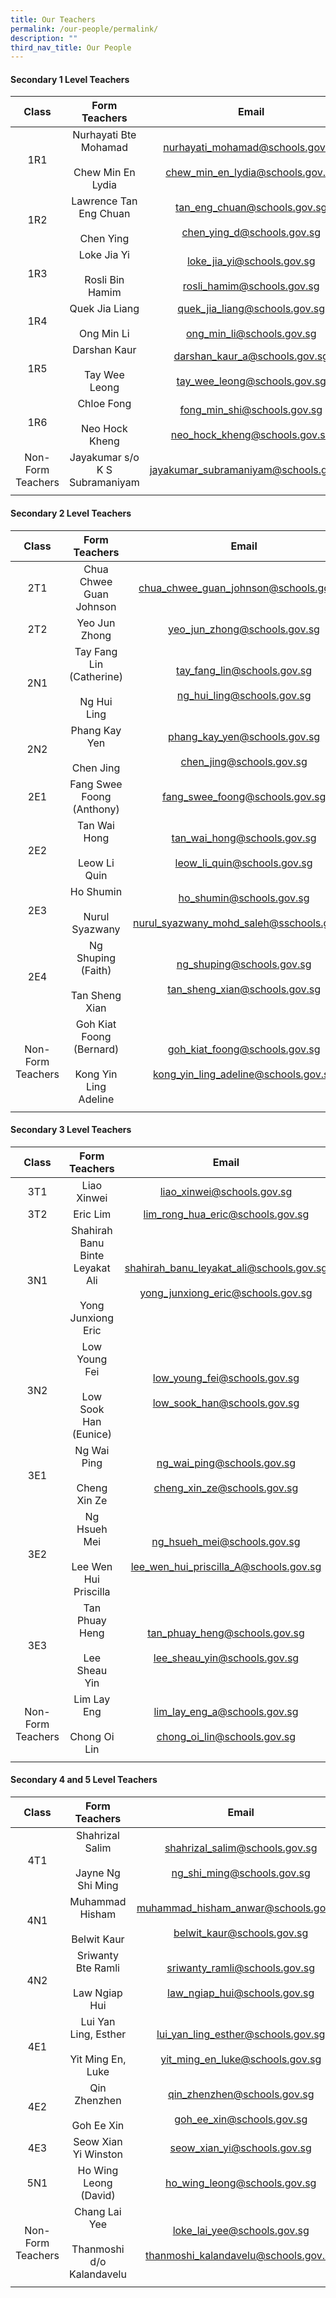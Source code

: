 ```yaml
---
title: Our Teachers
permalink: /our-people/permalink/
description: ""
third_nav_title: Our People
---
```

#### Secondary 1 Level Teachers

| Class | Form Teachers | Email |
|:---:|:---:|:---:|
| 1R1 | Nurhayati Bte Mohamad<br><br>Chew Min En Lydia | nurhayati_mohamad@schools.gov.sg<br><br>chew_min_en_lydia@schools.gov.sg |
| 1R2 | Lawrence Tan Eng Chuan<br><br>Chen Ying | tan_eng_chuan@schools.gov.sg<br><br>chen_ying_d@schools.gov.sg|
| 1R3 | Loke Jia Yi<br><br>Rosli Bin Hamim |loke_jia_yi@schools.gov.sg<br><br>rosli_hamim@schools.gov.sg  |
| 1R4 | Quek Jia Liang<br><br>Ong Min Li | quek_jia_liang@schools.gov.sg<br><br>ong_min_li@schools.gov.sg |
| 1R5 | Darshan Kaur<br><br>Tay Wee Leong | darshan_kaur_a@schools.gov.sg<br><br>tay_wee_leong@schools.gov.sg |
| 1R6 | Chloe Fong<br><br>Neo Hock Kheng | fong_min_shi@schools.gov.sg<br><br>neo_hock_kheng@schools.gov.sg |
| Non-Form Teachers |Jayakumar s/o K S Subramaniyam<br> | jayakumar_subramaniyam@schools.gov.sg |
|  |  |  |

#### Secondary 2 Level Teachers 

| Class | Form Teachers | Email |
|:---:|:---:|:---:|
| 2T1 | Chua Chwee Guan Johnson | chua_chwee_guan_johnson@schools.gov.sg |
| 2T2 | Yeo Jun Zhong | yeo_jun_zhong@schools.gov.sg |
| 2N1 | Tay Fang Lin (Catherine)<br><br>Ng Hui Ling | tay_fang_lin@schools.gov.sg <br><br>ng_hui_ling@schools.gov.sg|
| 2N2 | Phang Kay Yen<br><br>Chen Jing | phang_kay_yen@schools.gov.sg <br><br> chen_jing@schools.gov.sg|
| 2E1 | Fang Swee Foong (Anthony) | fang_swee_foong@schools.gov.sg |
| 2E2 | Tan Wai Hong<br><br>Leow Li Quin | tan_wai_hong@schools.gov.sg<br><br>leow_li_quin@schools.gov.sg |
| 2E3 | Ho Shumin<br><br>Nurul Syazwany | ho_shumin@schools.gov.sg<br><br>nurul_syazwany_mohd_saleh@sschools.gov.sg|
| 2E4| Ng Shuping (Faith)<br><br>Tan Sheng Xian | ng_shuping@schools.gov.sg<br><br>tan_sheng_xian@schools.gov.sg |
| Non-Form Teachers| Goh Kiat Foong (Bernard)<br><br>Kong Yin Ling Adeline | goh_kiat_foong@schools.gov.sg<br><br>kong_yin_ling_adeline@schools.gov.sg |
|  |  |  |

#### Secondary 3 Level Teachers

| Class | Form Teachers | Email |
|:---:|:---:|:---:|
| 3T1 |  Liao Xinwei | liao_xinwei@schools.gov.sg |
| 3T2 | Eric Lim | lim_rong_hua_eric@schools.gov.sg |
| 3N1 | Shahirah Banu Binte Leyakat Ali<br><br>Yong Junxiong Eric | shahirah_banu_leyakat_ali@schools.gov.sg<br><br>yong_junxiong_eric@schools.gov.sg |
| 3N2 | Low Young Fei<br><br>Low Sook Han (Eunice) | low_young_fei@schools.gov.sg<br><br>low_sook_han@schools.gov.sg |
| 3E1 | Ng Wai Ping<br><br>Cheng Xin Ze | ng_wai_ping@schools.gov.sg<br><br>cheng_xin_ze@schools.gov.sg |
| 3E2 | Ng Hsueh Mei<br><br>Lee Wen Hui Priscilla | ng_hsueh_mei@schools.gov.sg<br><br>lee_wen_hui_priscilla_A@schools.gov.sg |
| 3E3 | Tan Phuay Heng <br><br>Lee Sheau Yin| tan_phuay_heng@schools.gov.sg <br><br>lee_sheau_yin@schools.gov.sg |
| Non-Form Teachers| Lim Lay Eng<br><br>Chong Oi Lin | lim_lay_eng_a@schools.gov.sg<br><br>chong_oi_lin@schools.gov.sg |
|  |  |  |

#### Secondary 4 and 5 Level Teachers

| Class | Form Teachers | Email |
|:---:|:---:|:---:|
| 4T1 | Shahrizal Salim<br><br>Jayne Ng Shi Ming | shahrizal_salim@schools.gov.sg<br><br>ng_shi_ming@schools.gov.sg |
| 4N1| Muhammad Hisham <br><br>Belwit Kaur| muhammad_hisham_anwar@schools.gov.sg<br><br>belwit_kaur@schools.gov.sg |
| 4N2 | Sriwanty Bte Ramli<br><br>Law Ngiap Hui | sriwanty_ramli@schools.gov.sg <br><br>law_ngiap_hui@schools.gov.sg|
| 4E1 | Lui Yan Ling, Esther <br><br>Yit Ming En, Luke| lui_yan_ling_esther@schools.gov.sg <br><br>yit_ming_en_luke@schools.gov.sg|
| 4E2| Qin Zhenzhen <br><br>Goh Ee Xin| qin_zhenzhen@schools.gov.sg <br><br>goh_ee_xin@schools.gov.sg|
| 4E3 | Seow Xian Yi Winston | seow_xian_yi@schools.gov.sg |
| 5N1 | Ho Wing Leong (David) | ho_wing_leong@schools.gov.sg |
| Non-Form Teachers| Chang Lai Yee<br><br>Thanmoshi d/o Kalandavelu | loke_lai_yee@schools.gov.sg<br><br>thanmoshi_kalandavelu@schools.gov.sg |
|  |  |  |